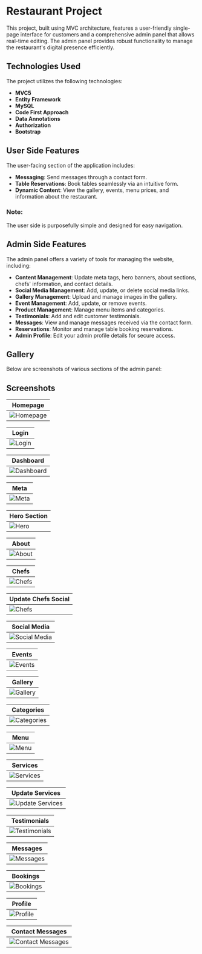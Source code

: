 
# Restaurant Project

This project, built using MVC architecture, features a user-friendly single-page interface for customers and a comprehensive admin panel that allows real-time editing. The admin panel provides robust functionality to manage the restaurant's digital presence efficiently.

## Technologies Used

The project utilizes the following technologies:

- **MVC5**
- **Entity Framework**
- **MySQL**
- **Code First Approach**
- **Data Annotations**
- **Authorization**
- **Bootstrap**

## User Side Features

The user-facing section of the application includes:
- **Messaging**: Send messages through a contact form.
- **Table Reservations**: Book tables seamlessly via an intuitive form.
- **Dynamic Content**: View the gallery, events, menu prices, and information about the restaurant.

### Note:
The user side is purposefully simple and designed for easy navigation.

## Admin Side Features

The admin panel offers a variety of tools for managing the website, including:
- **Content Management**: Update meta tags, hero banners, about sections, chefs' information, and contact details.
- **Social Media Management**: Add, update, or delete social media links.
- **Gallery Management**: Upload and manage images in the gallery.
- **Event Management**: Add, update, or remove events.
- **Product Management**: Manage menu items and categories.
- **Testimonials**: Add and edit customer testimonials.
- **Messages**: View and manage messages received via the contact form.
- **Reservations**: Monitor and manage table booking reservations.
- **Admin Profile**: Edit your admin profile details for secure access.

## Gallery

Below are screenshots of various sections of the admin panel:

## Screenshots

| Homepage |
|----------|
| ![Homepage](RestaurantProject/assets/images/project/homepage.png) |

| Login |
|-------|
| ![Login](RestaurantProject/assets/images/project/login.png) |

| Dashboard |
|-----------|
| ![Dashboard](RestaurantProject/assets/images/project/dashboard.png) |

| Meta |
|------|
| ![Meta](RestaurantProject/assets/images/project/meta.png) |

| Hero Section |
|--------------|
| ![Hero](RestaurantProject/assets/images/project/hero.png) |

| About |
|-------|
| ![About](RestaurantProject/assets/images/project/about.png) |

| Chefs |
|-------|
| ![Chefs](RestaurantProject/assets/images/project/chef.png) |

| Update Chefs Social |
|-------|
| ![Chefs](RestaurantProject/assets/images/project/chef_social.png) |

| Social Media |
|--------------|
| ![Social Media](RestaurantProject/assets/images/project/social_medias.png) |

| Events |
|--------|
| ![Events](RestaurantProject/assets/images/project/events.png) |

| Gallery |
|---------|
| ![Gallery](RestaurantProject/assets/images/project/gallery.png) |

| Categories |
|------------|
| ![Categories](RestaurantProject/assets/images/project/categories.png) |

| Menu |
|------|
| ![Menu](RestaurantProject/assets/images/project/menu.png) |

| Services |
|----------|
| ![Services](RestaurantProject/assets/images/project/services.png) |

| Update Services |
|------------------|
| ![Update Services](RestaurantProject/assets/images/project/update_services.png) |

| Testimonials |
|--------------|
| ![Testimonials](RestaurantProject/assets/images/project/testimonial.png) |

| Messages |
|----------|
| ![Messages](RestaurantProject/assets/images/project/messages.png) |

| Bookings |
|----------|
| ![Bookings](RestaurantProject/assets/images/project/booking.png) |

| Profile |
|---------|
| ![Profile](RestaurantProject/assets/images/project/profile.png) |

| Contact Messages |
|------------------|
| ![Contact Messages](RestaurantProject/assets/images/project/contact.png) |